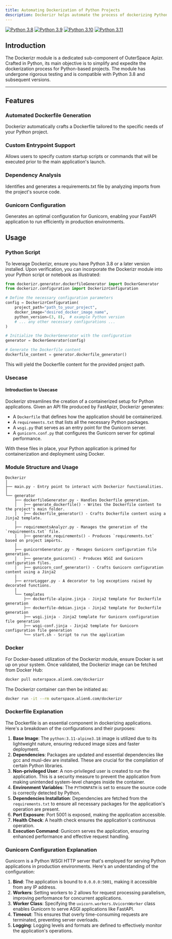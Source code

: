 ```yaml
---
title: Automating Dockerization of Python Projects
description: Dockerizr helps automate the process of dockerizing Python projects with ease.
---
```


[![Python 3.8](https://img.shields.io/badge/python-3.8-blue.svg)](https://www.python.org/downloads/release/python-380/)
[![Python 3.9](https://img.shields.io/badge/python-3.9-blue.svg)](https://www.python.org/downloads/release/python-390/)
[![Python 3.10](https://img.shields.io/badge/python-3.10-blue.svg)](https://www.python.org/downloads/release/python-31012/)
[![Python 3.11](https://img.shields.io/badge/python-3.11-blue.svg)](https://www.python.org/downloads/release/python-3114/)

## Introduction

The Dockerizr module is a dedicated sub-component of OuterSpace Apizr. Crafted in Python, its main objective is to simplify and expedite the dockerization process for Python-based projects. The module has undergone rigorous testing and is compatible with Python 3.8 and subsequent versions.

---

## Features

### Automated Dockerfile Generation

Dockerizr automatically crafts a Dockerfile tailored to the specific needs of your Python project.

### Custom Entrypoint Support

Allows users to specify custom startup scripts or commands that will be executed prior to the main application's launch.

### Dependency Analysis

Identifies and generates a requirements.txt file by analyzing imports from the project's source code.

### Gunicorn Configuration

Generates an optimal configuration for Gunicorn, enabling your FastAPI application to run efficiently in production environments.

## Usage

### Python Script

To leverage Dockerizr, ensure you have Python 3.8 or a later version installed. Upon verification, you can incorporate the Dockerizr module into your Python script or notebook as illustrated:

```python
from dockerizr.generator.dockerfileGenerator import DockerGenerator
from dockerizr.configuration import DockerizrConfiguration

# Define the necessary configuration parameters
config = DockerizrConfiguration(
    project_path="path_to_your_project",
    docker_image="desired_docker_image_name",
    python_version=(3, 8),  # example Python version
    # ... any other necessary configurations ...
)

# Initialize the DockerGenerator with the configuration
generator = DockerGenerator(config)

# Generate the Dockerfile content
dockerfile_content = generator.dockerfile_generator()

```

This will yield the Dockerfile content for the provided project path.

### Usecase

#### Introduction to Usecase

Dockerizr streamlines the creation of a containerized setup for Python applications. Given an API file produced by FastApizr, Dockerizr generates:

- A `Dockerfile` that defines how the application should be containerized.
- A `requirements.txt` that lists all the necessary Python packages.
- A `wsgi.py` that serves as an entry point for the Gunicorn server.
- A `gunicorn.conf.py` that configures the Gunicorn server for optimal performance.

With these files in place, your Python application is primed for containerization and deployment using Docker.

### Module Structure and Usage

```code
Dockerizr
│
├── main.py - Entry point to interact with Dockerizr functionalities.
│
└── generator
    ├── dockerfileGenerator.py - Handles Dockerfile generation.
    │   ├── generate_dockerfile() - Writes the Dockerfile content to the project's main folder.
    │   ├── dockerfile_generator() - Crafts Dockerfile content using a Jinja2 template.
    |
    ├── requirementsAnalyzr.py - Manages the generation of the `requirements.txt` file.
    │   ├── generate_requirements() - Produces `requirements.txt` based on project imports.
    |
    ├── gunicornGenerator.py - Manages Gunicorn configuration file generation.
    │   ├── generate_gunicorn() - Produces WSGI and Gunicorn configuration files.
    │   ├── gunicorn_conf_generator() - Crafts Gunicorn configuration content using a Jinja2
    |
    ├── errorLogger.py - A decorator to log exceptions raised by decorated functions.
    |
    └── templates
        ├── dockerfile-alpine.jinja - Jinja2 template for Dockerfile generation
        ├── dockerfile-debian.jinja - Jinja2 template for Dockerfile generation
        ├── wsgi.jinja - Jinja2 template for Gunicorn configuration file generation
        ├── wsgi-conf.jinja - Jinja2 template for Gunicorn configuration file generation
        └── start.sh - Script to run the application
```

### Docker

For Docker-based utilization of the Dockerizr module, ensure Docker is set up on your system. Once validated, the Dockerizr image can be fetched from Docker Hub:

```bash
docker pull outerspace.alien6.com/dockerizr
```

The Dockerizr container can then be initiated as:

```bash
docker run -it --rm outerspace.alien6.com/dockerizr
```

### Dockerfile Explanation

The Dockerfile is an essential component in dockerizing applications. Here's a breakdown of the configurations and their purposes:

1. **Base Image**: The `python:3.11-alpine3.18` image is utilized due to its lightweight nature, ensuring reduced image sizes and faster deployment.
2. **Dependencies**: Packages are updated and essential dependencies like gcc and musl-dev are installed. These are crucial for the compilation of certain Python libraries.
3. **Non-privileged User**: A non-privileged user is created to run the application. This is a security measure to prevent the application from making unintended system-level changes inside the container.
4. **Environment Variables**: The `PYTHONPATH` is set to ensure the source code is correctly detected by Python.
5. **Dependencies Installation**: Dependencies are fetched from the `requirements.txt` to ensure all necessary packages for the application's operation are present.
6. **Port Exposure**: Port 5001 is exposed, making the application accessible.
7. **Health Check**: A health check ensures the application's continuous operation.
8. **Execution Command**: Gunicorn serves the application, ensuring enhanced performance and effective request handling.

### Gunicorn Configuration Explanation

Gunicorn is a Python WSGI HTTP server that's employed for serving Python applications in production environments. Here's an understanding of the configuration:

1. **Bind**: The application is bound to `0.0.0.0:5001`, making it accessible from any IP address.
2. **Workers**: Setting workers to 2 allows for request processing parallelism, improving performance for concurrent applications.
3. **Worker Class**: Specifying the `uvicorn.workers.UvicornWorker` class enables Gunicorn to serve ASGI applications like FastAPI.
4. **Timeout**: This ensures that overly time-consuming requests are terminated, preventing server overloads.
5. **Logging**: Logging levels and formats are defined to effectively monitor the application's operations.
